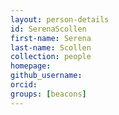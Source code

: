 ```yaml
---
layout: person-details
id: SerenaScollen
first-name: Serena
last-name: Scollen
collection: people
homepage:
github_username:
orcid:
groups: [beacons]
---
```

